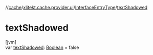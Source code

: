//[cache](../../../index.md)/[xlitekt.cache.provider.ui](../index.md)/[InterfaceEntryType](index.md)/[textShadowed](text-shadowed.md)

# textShadowed

[jvm]\
var [textShadowed](text-shadowed.md): [Boolean](https://kotlinlang.org/api/latest/jvm/stdlib/kotlin/-boolean/index.html) = false
